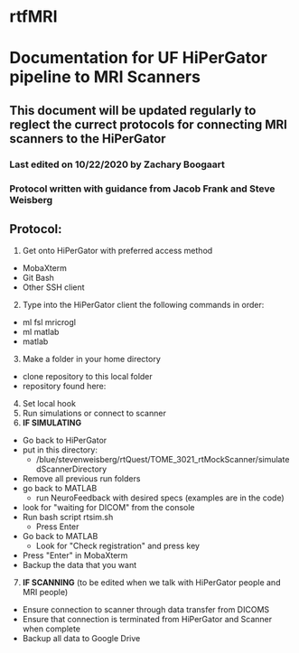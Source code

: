 # rtfMRI
# Documentation for UF HiPerGator pipeline to MRI Scanners

## This document will be updated regularly to reglect the currect protocols for connecting MRI scanners to the HiPerGator

### Last edited on 10/22/2020 by Zachary Boogaart

### Protocol written with guidance from Jacob Frank and Steve Weisberg

## **Protocol:**

1. Get onto HiPerGator with preferred access method
  - MobaXterm
  - Git Bash
  - Other SSH client
2. Type into the HiPerGator client the following commands in order:
  - ml fsl mricrogl
  - ml matlab
  - matlab
3. Make a folder in your home directory
  - clone repository to this local folder
  - repository found here:
4. Set local hook
5. Run simulations or connect to scanner
6. **IF SIMULATING**
  - Go back to HiPerGator
  - put in this directory:
    - /blue/stevenweisberg/rtQuest/TOME_3021_rtMockScanner/simulatedScannerDirectory
  - Remove all previous run folders
  - go back to MATLAB
    - run NeuroFeedback with desired specs (examples are in the code)
  - look for "waiting for DICOM" from the console
  - Run bash script rtsim.sh
    - Press Enter
  - Go back to MATLAB
    - Look for "Check registration" and press key
  - Press "Enter" in MobaXterm
  - Backup the data that you want
7. **IF SCANNING** (to be edited when we talk with HiPerGator people and MRI people)
  - Ensure connection to scanner through data transfer from DICOMS
  - Ensure that connection is terminated from HiPerGator and Scanner when complete
  - Backup all data to Google Drive
